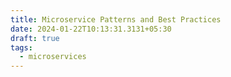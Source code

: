 ```yaml
---
title: Microservice Patterns and Best Practices
date: 2024-01-22T10:13:31.3131+05:30
draft: true
tags:
  - microservices
---
```


